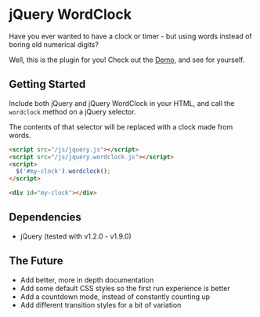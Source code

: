 # jQuery WordClock

Have you ever wanted to have a clock or timer - but using words instead of boring old numerical digits?

Well, this is the plugin for you! Check out the [Demo](http://loonypandora.co.uk/jQuery-WordClock/), and see for yourself.


## Getting Started

Include both jQuery and jQuery WordClock in your HTML, and call the ``wordclock`` method on a jQuery selector.

The contents of that selector will be replaced with a clock made from words.

```html
<script src="/js/jquery.js"></script>
<script src="/js/jquery.wordclock.js"></script>
<script>
  $('#my-clock').wordclock();
</script>

<div id="my-clock"></div>
```


## Dependencies

- jQuery (tested with v1.2.0 - v1.9.0)


## The Future

- Add better, more in depth documentation
- Add some default CSS styles so the first run experience is better
- Add a countdown mode, instead of constantly counting up
- Add different transition styles for a bit of variation
